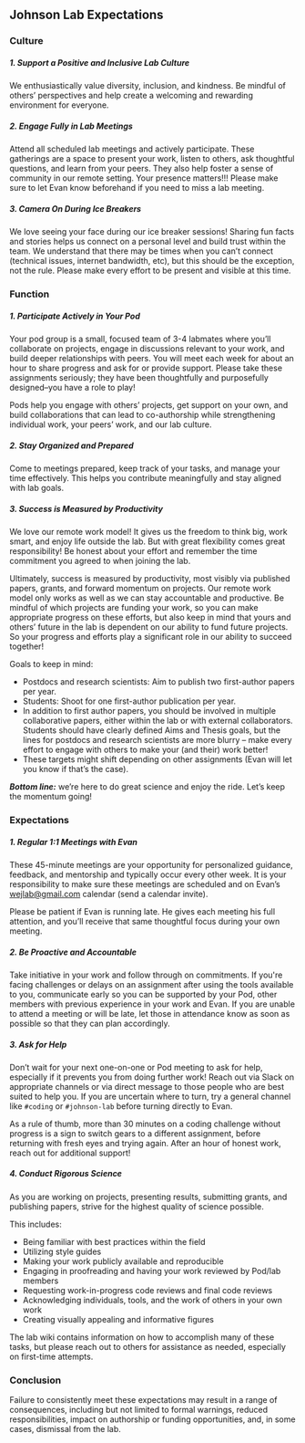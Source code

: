 ## **Johnson Lab Expectations**

### Culture
##### 1. Support a Positive and Inclusive Lab Culture
We enthusiastically value diversity, inclusion, and kindness. Be mindful of 
others’ perspectives and help create a welcoming and rewarding environment for 
everyone.

##### 2. Engage Fully in Lab Meetings
Attend all scheduled lab meetings and actively participate. These gatherings are
a space to present your work, listen to others, ask thoughtful questions, and
learn from your peers. They also help foster a sense of community in our remote
setting. Your presence matters!!! Please make sure to let Evan know beforehand
if you need to miss a lab meeting.

##### 3. Camera On During Ice Breakers
We love seeing your face during our ice breaker sessions! Sharing fun facts and
stories helps us connect on a personal level and build trust within the team. We
understand that there may be times when you can’t connect (technical issues, 
internet bandwidth, etc), but this should be the exception, not the rule. Please
make every effort to be present and visible at this time.  

  
### Function
##### 1. Participate Actively in Your Pod
Your pod group is a small, focused team of 3-4 labmates where you’ll collaborate
on projects, engage in discussions relevant to your work, and build deeper
relationships with peers. You will meet each week for about an hour to share
progress and ask for or provide support. Please take these assignments
seriously; they have been thoughtfully and purposefully designed–you have a role
to play!

Pods help you engage with others’ projects, get support on your own, and build
collaborations that can lead to co-authorship while strengthening individual
work, your peers’ work, and our lab culture.

##### 2. Stay Organized and Prepared
Come to meetings prepared, keep track of your tasks, and manage your time 
effectively. This helps you contribute meaningfully and stay aligned with lab
goals.

##### 3. Success is Measured by Productivity
We love our remote work model! It gives us the freedom to think big, work smart,
and enjoy life outside the lab. But with great flexibility comes great
responsibility! Be honest about your effort and remember the time commitment you
agreed to when joining the lab.

Ultimately, success is measured by productivity, most visibly via published
papers, grants, and forward momentum on projects. Our remote work model only
works as well as we can stay accountable and productive. Be mindful of which
projects are funding your work, so you can make appropriate progress on these
efforts, but also keep in mind that yours and others’ future in the lab is
dependent on our ability to fund future projects. So your progress and efforts
play a significant role in our ability to succeed together!

Goals to keep in mind:
- Postdocs and research scientists: Aim to publish two first-author papers per
  year.  
- Students: Shoot for one first-author publication per year.  
- In addition to first author papers, you should be involved in multiple
  collaborative papers, either within the lab or with external collaborators.
  Students should have clearly defined Aims and Thesis goals, but the lines for
  postdocs and research scientists are more blurry – make every effort to engage
  with others to make your (and their) work better!  
- These targets might shift depending on other assignments (Evan will let you
  know if that’s the case).  

**_Bottom line:_** we’re here to do great science and enjoy the ride. Let’s keep the
momentum going!  

  
### Expectations
##### 1. Regular 1:1 Meetings with Evan
These 45-minute meetings are your opportunity for personalized guidance,
feedback, and mentorship and typically occur every other week. It is your
responsibility to make sure these meetings are scheduled and on Evan’s
wejlab@gmail.com calendar (send a calendar invite).  

Please be patient if Evan is running late. He gives each meeting his full
attention, and you’ll receive that same thoughtful focus during your own meeting.

##### 2. Be Proactive and Accountable
Take initiative in your work and follow through on commitments. If you're facing
challenges or delays on an assignment after using the tools available to you,
communicate early so you can be supported by your Pod, other members with
previous experience in your work and Evan. If you are unable to attend a meeting
or will be late, let those in attendance know as soon as possible so that they
can plan accordingly.

##### 3. Ask for Help
Don’t wait for your next one-on-one or Pod meeting to ask for help, especially
if it prevents you from doing further work! Reach out via Slack on appropriate
channels or via direct message to those people who are best suited to help you.
If you are uncertain where to turn, try a general channel like `#coding` or 
`#johnson-lab` before turning directly to Evan. 

As a rule of thumb, more than 30 minutes on a coding challenge without progress
is a sign to switch gears to a different assignment, before returning with fresh
eyes and trying again. After an hour of honest work, reach out for additional
support!

##### 4. Conduct Rigorous Science
As you are working on projects, presenting results, submitting grants, and
publishing papers, strive for the highest quality of science possible. 

This includes:  
- Being familiar with best practices within the field  
- Utilizing style guides  
- Making your work publicly available and reproducible  
- Engaging in proofreading and having your work reviewed by Pod/lab members  
- Requesting work-in-progress code reviews and final code reviews  
- Acknowledging individuals, tools, and the work of others in your own work  
- Creating visually appealing and informative figures  

The lab wiki contains information on how to accomplish many of these tasks, but
please reach out to others for assistance as needed, especially on first-time
attempts.

  
### Conclusion
Failure to consistently meet these expectations may result in a range of
consequences, including but not limited to formal warnings, reduced
responsibilities, impact on authorship or funding opportunities, and, in some
cases, dismissal from the lab.
